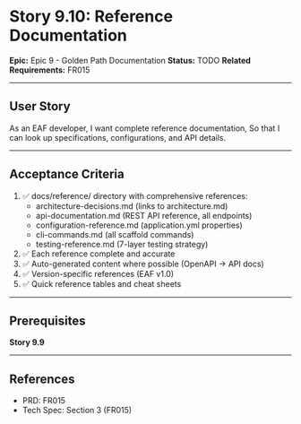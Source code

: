 # Story 9.10: Reference Documentation

**Epic:** Epic 9 - Golden Path Documentation
**Status:** TODO
**Related Requirements:** FR015

---

## User Story

As an EAF developer,
I want complete reference documentation,
So that I can look up specifications, configurations, and API details.

---

## Acceptance Criteria

1. ✅ docs/reference/ directory with comprehensive references:
   - architecture-decisions.md (links to architecture.md)
   - api-documentation.md (REST API reference, all endpoints)
   - configuration-reference.md (application.yml properties)
   - cli-commands.md (all scaffold commands)
   - testing-reference.md (7-layer testing strategy)
2. ✅ Each reference complete and accurate
3. ✅ Auto-generated content where possible (OpenAPI → API docs)
4. ✅ Version-specific references (EAF v1.0)
5. ✅ Quick reference tables and cheat sheets

---

## Prerequisites

**Story 9.9**

---

## References

- PRD: FR015
- Tech Spec: Section 3 (FR015)
